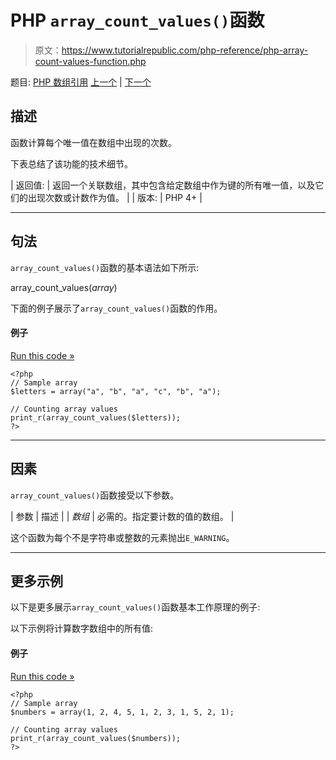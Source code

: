 # PHP `array_count_values()`函数

> 原文：<https://www.tutorialrepublic.com/php-reference/php-array-count-values-function.php>

题目: [PHP 数组引用](php-array-functions.php) [上一个](php-array-combine-function.php) | [下一个](php-array-diff-assoc-function.php)

## 描述

函数计算每个唯一值在数组中出现的次数。

下表总结了该功能的技术细节。

| 返回值: | 返回一个关联数组，其中包含给定数组中作为键的所有唯一值，以及它们的出现次数或计数作为值。 |
| 版本: | PHP 4+ |

* * *

## 句法

`array_count_values()`函数的基本语法如下所示:

array_count_values(*array*)

下面的例子展示了`array_count_values()`函数的作用。

#### 例子

[Run this code »](../codelab.php?topic=php&file=count-the-occurrences-of-each-distinct-value-in-an-array "Run this code to view the output")

```
<?php
// Sample array
$letters = array("a", "b", "a", "c", "b", "a");

// Counting array values
print_r(array_count_values($letters));
?>
```

* * *

## 因素

`array_count_values()`函数接受以下参数。

| 参数 | 描述 |
| *数组* | 必需的。指定要计数的值的数组。 |

这个函数为每个不是字符串或整数的元素抛出`E_WARNING`。

* * *

## 更多示例

以下是更多展示`array_count_values()`函数基本工作原理的例子:

以下示例将计算数字数组中的所有值:

#### 例子

[Run this code »](../codelab.php?topic=php&file=count-all-the-values-in-the-numbers-array "Run this code to view the output")

```
<?php
// Sample array
$numbers = array(1, 2, 4, 5, 1, 2, 3, 1, 5, 2, 1);

// Counting array values
print_r(array_count_values($numbers));
?>
```